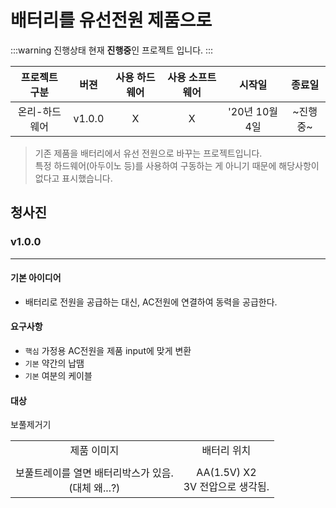 # 배터리를 유선전원 제품으로

:::warning 진행상태
현재 **진행중**인 프로젝트 입니다.
:::

| 프로젝트 구분 | 버젼 | 사용 하드웨어 | 사용 소프트웨어 | 시작일 | 종료일 |
| :---: | :---: | :---: | :---: | :---: | :---: |
| 온리-하드웨어 | v1.0.0 | X | X | '20년 10월 4일 | ~진행중~ |

> 기존 제품을 배터리에서 유선 전원으로 바꾸는 프로젝트입니다.  
> 특정 하드웨어(아두이노 등)를 사용하여 구동하는 게 아니기 때문에 해당사항이 없다고 표시했습니다.

## 청사진

### v1.0.0

---

#### 기본 아이디어

- 배터리로 전원을 공급하는 대신, AC전원에 연결하여 동력을 공급한다.

#### 요구사항

- `핵심` 가정용 AC전원을 제품 input에 맞게 변환
- `기본` 약간의 납땜
- `기본` 여분의 케이블

#### 대상

보풀제거기  

<table>
    <tr>
        <td style="text-align: center;">제품 이미지</td>
        <td style="text-align: center;">배터리 위치</td>
    </tr>
    <tr>
        <td> <img :src="$withBase('images/battery-to-wired/target_001.jpg')"> </td>
        <td> <img :src="$withBase('images/battery-to-wired/target_002.jpg')"> </td>
    </tr>
    <tr>
        <td style="text-align:center;"> 보풀트레이를 열면 배터리박스가 있음.<br>(대체 왜...?) </td>
        <td style="text-align:center;"> AA(1.5V) X2<br>3V 전압으로 생각됨. </td>
    </tr>
</table>
